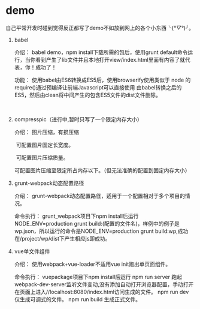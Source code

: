 # demo

自己平常开发时碰到觉得反正都写了demo不如放到网上的各个小东西╰(*°▽°*)╯。

1. babel

   介绍： babel demo，npm install下载所需的包后，使用grunt default命令运行，当你看到产生了lib文件并且本地打开view/index.html里面有内容了就代表，你！成功了！

   功能： 使用babel由ES6转换成ES5后，使用browserify使用类似于 node 的 require()通过预编译让前端Javascript可以直接使用 由babel转换之后的ES5，然后由clean将中间产生的包含ES5文件的dist文件删除。

   ​

2. compresspic（进行中,暂时只写了一个限定内存大小）

   介绍： 图片压缩，有损压缩

   ​    可配置图片固定长宽度。

   ​    可配置图片压缩质量。

   ​    可配置图片压缩至限定所占内存以下。（但无法准确的配置到固定内存大小）

3. grunt-webpack动态配置路径

   介绍： grunt-webpack动态配置路径，适用于一个配置相对于多个项目的情况。

   命令执行： grunt_webpack项目下npm install后运行NODE_ENV=production grunt build:(配置的文件名)，样例中的例子是wp.json，所以运行的命令是NODE_ENV=production grunt build:wp,成功在/project/wp/dist下产生相应js即成功。

4. vue单文件组件

   介绍： 使用webpack+vue-loader不适用vue init跑出单页面组件。

   命令执行： vuepackage项目下npm install后运行
   npm run server 跑起webpack-dev-server监听文件变动,没有添加自动打开浏览器配置，手动打开在页面上进入//localhost:8080/index.html访问生成的文件。
   npm run dev 仅生成可调式的文件。
   npm run build 生成正式文件。
